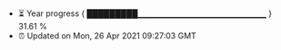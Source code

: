 - ⏳ Year progress { █████████▁▁▁▁▁▁▁▁▁▁▁▁▁▁▁▁▁▁▁▁▁ } 31.61 %
- ⏰ Updated on Mon, 26 Apr 2021 09:27:03 GMT

